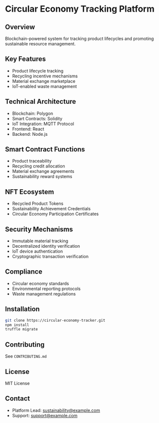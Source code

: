 # Circular Economy Tracking Platform

## Overview
Blockchain-powered system for tracking product lifecycles and promoting sustainable resource management.

## Key Features
- Product lifecycle tracking
- Recycling incentive mechanisms
- Material exchange marketplace
- IoT-enabled waste management

## Technical Architecture
- Blockchain: Polygon
- Smart Contracts: Solidity
- IoT Integration: MQTT Protocol
- Frontend: React
- Backend: Node.js

## Smart Contract Functions
- Product traceability
- Recycling credit allocation
- Material exchange agreements
- Sustainability reward systems

## NFT Ecosystem
- Recycled Product Tokens
- Sustainability Achievement Credentials
- Circular Economy Participation Certificates

## Security Mechanisms
- Immutable material tracking
- Decentralized identity verification
- IoT device authentication
- Cryptographic transaction verification

## Compliance
- Circular economy standards
- Environmental reporting protocols
- Waste management regulations

## Installation
```bash
git clone https://circular-economy-tracker.git
npm install
truffle migrate
```

## Contributing
See `CONTRIBUTING.md`

## License
MIT License

## Contact
- Platform Lead: sustainability@example.com
- Support: support@example.com
